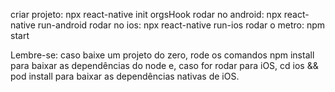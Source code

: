criar projeto: npx react-native init orgsHook
rodar no android: npx react-native run-android
rodar no ios: npx react-native run-ios
rodar o metro: npm start

Lembre-se: caso baixe um projeto do zero, rode os comandos npm install para baixar as dependências do node e, caso for rodar para iOS, cd ios && pod install para baixar as dependências nativas de iOS.

